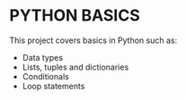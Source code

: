  # PYTHON BASICS
 This project covers basics in Python such as:
 - Data types
 - Lists, tuples and dictionaries
 - Conditionals
 - Loop statements
